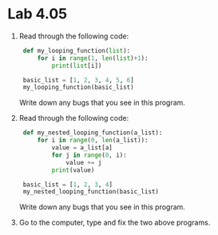 # Lab 4.05

1. Read through the following code:

   ```python
    def my_looping_function(list): 
        for i in range(1, len(list)+1): 
            print(list[i])

    basic_list = [1, 2, 3, 4, 5, 6]
    my_looping_function(basic_list)
   ```

   Write down any bugs that you see in this program.  
  
   
   

2. Read through the following code:

   ```python
    def my_nested_looping_function(a_list): 
        for i in range(0, len(a_list)): 
            value = a_list[a]
            for j in range(0, i): 
                value += j 
            print(value)

    basic_list = [1, 2, 3, 4]
    my_nested_looping_function(basic_list)
   ```

   Write down any bugs that you see in this program.   
   
   

3. Go to the computer, type and fix the two above programs.

